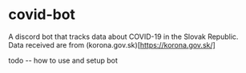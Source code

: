# covid-bot
A discord bot that tracks data about COVID-19 in the Slovak Republic.\
Data received are from (korona.gov.sk)[https://korona.gov.sk/]

todo -- how to use and setup bot
